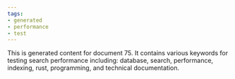 ```yaml
---
tags:
- generated
- performance
- test
---
```

This is generated content for document 75. It contains various keywords for testing search performance including: database, search, performance, indexing, rust, programming, and technical documentation.